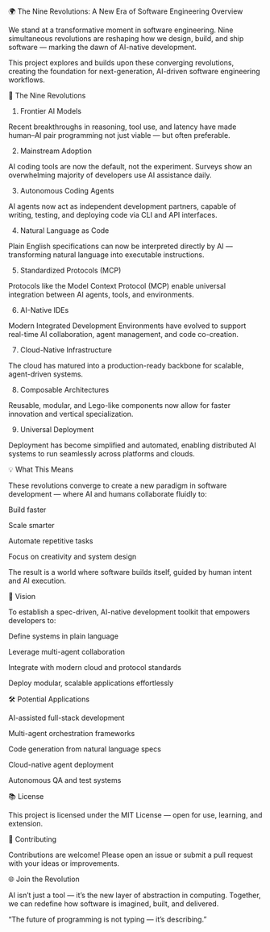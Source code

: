 🌍 The Nine Revolutions: A New Era of Software Engineering
Overview

We stand at a transformative moment in software engineering.
Nine simultaneous revolutions are reshaping how we design, build, and ship software — marking the dawn of AI-native development.

This project explores and builds upon these converging revolutions, creating the foundation for next-generation, AI-driven software engineering workflows.

🚀 The Nine Revolutions
1. Frontier AI Models

Recent breakthroughs in reasoning, tool use, and latency have made human–AI pair programming not just viable — but often preferable.

2. Mainstream Adoption

AI coding tools are now the default, not the experiment. Surveys show an overwhelming majority of developers use AI assistance daily.

3. Autonomous Coding Agents

AI agents now act as independent development partners, capable of writing, testing, and deploying code via CLI and API interfaces.

4. Natural Language as Code

Plain English specifications can now be interpreted directly by AI — transforming natural language into executable instructions.

5. Standardized Protocols (MCP)

Protocols like the Model Context Protocol (MCP) enable universal integration between AI agents, tools, and environments.

6. AI-Native IDEs

Modern Integrated Development Environments have evolved to support real-time AI collaboration, agent management, and code co-creation.

7. Cloud-Native Infrastructure

The cloud has matured into a production-ready backbone for scalable, agent-driven systems.

8. Composable Architectures

Reusable, modular, and Lego-like components now allow for faster innovation and vertical specialization.

9. Universal Deployment

Deployment has become simplified and automated, enabling distributed AI systems to run seamlessly across platforms and clouds.

💡 What This Means

These revolutions converge to create a new paradigm in software development — where AI and humans collaborate fluidly to:

Build faster

Scale smarter

Automate repetitive tasks

Focus on creativity and system design

The result is a world where software builds itself, guided by human intent and AI execution.

🧭 Vision

To establish a spec-driven, AI-native development toolkit that empowers developers to:

Define systems in plain language

Leverage multi-agent collaboration

Integrate with modern cloud and protocol standards

Deploy modular, scalable applications effortlessly

🛠️ Potential Applications

AI-assisted full-stack development

Multi-agent orchestration frameworks

Code generation from natural language specs

Cloud-native agent deployment

Autonomous QA and test systems

📚 License

This project is licensed under the MIT License — open for use, learning, and extension.

🤝 Contributing

Contributions are welcome!
Please open an issue or submit a pull request with your ideas or improvements.

🌐 Join the Revolution

AI isn’t just a tool — it’s the new layer of abstraction in computing.
Together, we can redefine how software is imagined, built, and delivered.

“The future of programming is not typing — it’s describing.”
